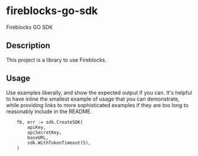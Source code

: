 # fireblocks-go-sdk
Fireblocks GO SDK


## Description
This project is a library to use Fireblocks.

## Usage
Use examples liberally, and show the expected output if you can. It's helpful to have inline the smallest example of usage that you can demonstrate, while providing links to more sophisticated examples if they are too long to reasonably include in the README.

```golang
	fb, err := sdk.CreateSDK(
		apiKey,
		apiSecretKey,
		baseURL,
		sdk.WithTokenTimeout(5),
	)
```

